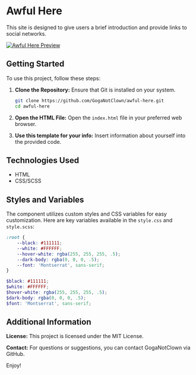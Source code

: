 # Awful Here

This site is designed to give users a brief introduction and provide links to social networks.

[![Awful Here Preview](https://i.postimg.cc/bNTfQsKk/image.png)](https://postimg.cc/WhhyVbp1)

## Getting Started

To use this project, follow these steps:

1. **Clone the Repository:**
   Ensure that Git is installed on your system.
   ```bash
   git clone https://github.com/GogaNotClown/awful-here.git
   cd awful-here
   ```

2. **Open the HTML File:**
   Open the `index.html` file in your preferred web browser.

3. **Use this template for your info:**
   Insert information about yourself into the provided code.

## Technologies Used

- HTML
- CSS/SCSS

## Styles and Variables

The component utilizes custom styles and CSS variables for easy customization. Here are key variables available in
the `style.css` and `style.scss`:

```css
:root {
    --black: #111111;
    --white: #FFFFFF;
    --hover-white: rgba(255, 255, 255, .5);
    --dark-body: rgba(0, 0, 0, .5);
    --font: 'Montserrat', sans-serif;
}
```

```scss
$black: #111111;
$white: #FFFFFF;
$hover-white: rgba(255, 255, 255, .5);
$dark-body: rgba(0, 0, 0, .5);
$font: 'Montserrat', sans-serif;
```

## Additional Information

**License:**
This project is licensed under the MIT License.

**Contact:**
For questions or suggestions, you can contact GogaNotClown via GitHub.

Enjoy!